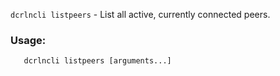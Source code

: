 `dcrlncli listpeers` - List all active, currently connected peers.

### Usage:
```
   dcrlncli listpeers [arguments...]
```
